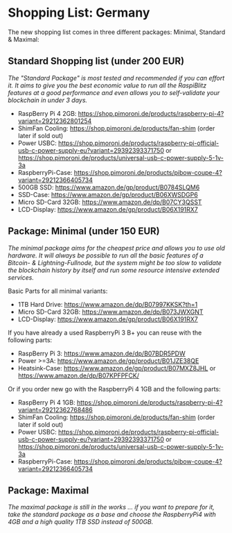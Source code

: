 # Shopping List: Germany

The new shopping list comes in three different packages: Minimal, Standard & Maximal:

## Standard Shopping list (under 200 EUR)

*The "Standard Package" is most tested and recommended if you can effort it. It aims to give you the best economic value to run all the RaspiBlitz features at a good performance and even allows you to self-validate your blockchain in under 3 days.* 

* RaspBerry Pi 4 2GB: https://shop.pimoroni.de/products/raspberry-pi-4?variant=29212362801254
* ShimFan Cooling: https://shop.pimoroni.de/products/fan-shim (order later if sold out)
* Power USBC: https://shop.pimoroni.de/products/raspberry-pi-official-usb-c-power-supply-eu?variant=29392393371750 or https://shop.pimoroni.de/products/universal-usb-c-power-supply-5-1v-3a
* RaspberryPi-Case: https://shop.pimoroni.de/products/pibow-coupe-4?variant=29212366405734
* 500GB SSD: https://www.amazon.de/gp/product/B0784SLQM6
* SSD-Case: https://www.amazon.de/gp/product/B06XWSDGP6
* Micro SD-Card 32GB: https://www.amazon.de/dp/B07CY3QSST
* LCD-Display: https://www.amazon.de/gp/product/B06X191RX7

## Package: Minimal (under 150 EUR)

*The minimal package aims for the cheapest price and allows you to use old hardware. It will always be possible to run all the basic features of a Bitcoin- & Lightning-Fullnode, but the system might be too slow to validate the blockchain history by itself and run some resource intensive extended services.*

Basic Parts for all minimal variants:
* 1TB Hard Drive: https://www.amazon.de/dp/B07997KKSK?th=1
* Micro SD-Card 32GB: https://www.amazon.de/dp/B073JWXGNT
* LCD-Display: https://www.amazon.de/gp/product/B06X191RX7

If you have already a used RaspberryPi 3 B+ you can reuse with the following parts:
* RaspBerry Pi 3: https://www.amazon.de/dp/B07BDR5PDW
* Power >=3A: https://www.amazon.de/gp/product/B01JZE38QE
* Heatsink-Case: https://www.amazon.de/gp/product/B07MXZ8JHL or https://www.amazon.de/dp/B07KPFPFCK/

Or if you order new go with the RaspberryPi 4 1GB and the following parts:
* RaspBerry Pi 4 1GB: https://shop.pimoroni.de/products/raspberry-pi-4?variant=29212362768486
* ShimFan Cooling: https://shop.pimoroni.de/products/fan-shim (order later if sold out)
* Power USBC: https://shop.pimoroni.de/products/raspberry-pi-official-usb-c-power-supply-eu?variant=29392393371750 or https://shop.pimoroni.de/products/universal-usb-c-power-supply-5-1v-3a
* RaspberryPi-Case: https://shop.pimoroni.de/products/pibow-coupe-4?variant=29212366405734

## Package: Maximal

*The maximal package is still in the works ... if you want to prepare for it, take the standard package as a base and choose the RaspberryPi4 with 4GB and a high quality 1TB SSD instead of 500GB.*
